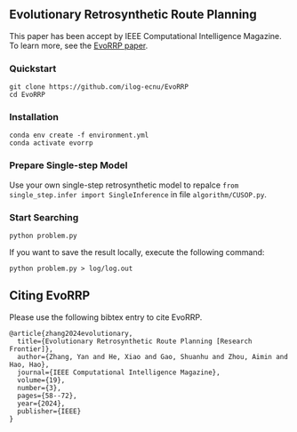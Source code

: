 ## Evolutionary Retrosynthetic Route Planning
This paper has been accept by IEEE Computational Intelligence Magazine. To learn more, see the [EvoRRP paper](https://ieeexplore.ieee.org/document/10595522).

### Quickstart
```shell
git clone https://github.com/ilog-ecnu/EvoRRP
cd EvoRRP
```

### Installation
```shell
conda env create -f environment.yml
conda activate evorrp
```

### Prepare Single-step Model
Use your own single-step retrosynthetic model to repalce `from single_step.infer import SingleInference` in file `algorithm/CUSOP.py`.

### Start Searching
```shell
python problem.py
```
If you want to save the result locally, execute the following command:
```shell 
python problem.py > log/log.out
```

## Citing EvoRRP
Please use the following bibtex entry to cite EvoRRP.
```
@article{zhang2024evolutionary,
  title={Evolutionary Retrosynthetic Route Planning [Research Frontier]},
  author={Zhang, Yan and He, Xiao and Gao, Shuanhu and Zhou, Aimin and Hao, Hao},
  journal={IEEE Computational Intelligence Magazine},
  volume={19},
  number={3},
  pages={58--72},
  year={2024},
  publisher={IEEE}
}
```